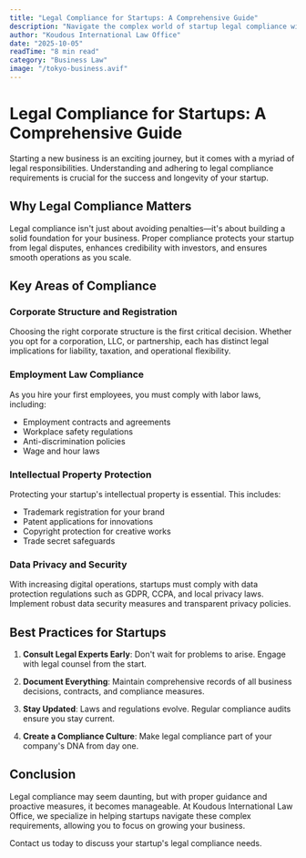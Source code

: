 ```yaml
---
title: "Legal Compliance for Startups: A Comprehensive Guide"
description: "Navigate the complex world of startup legal compliance with our comprehensive guide covering essential regulations and best practices."
author: "Koudous International Law Office"
date: "2025-10-05"
readTime: "8 min read"
category: "Business Law"
image: "/tokyo-business.avif"
---
```


# Legal Compliance for Startups: A Comprehensive Guide

Starting a new business is an exciting journey, but it comes with a myriad of legal responsibilities. Understanding and adhering to legal compliance requirements is crucial for the success and longevity of your startup.

## Why Legal Compliance Matters

Legal compliance isn't just about avoiding penalties—it's about building a solid foundation for your business. Proper compliance protects your startup from legal disputes, enhances credibility with investors, and ensures smooth operations as you scale.

## Key Areas of Compliance

### Corporate Structure and Registration

Choosing the right corporate structure is the first critical decision. Whether you opt for a corporation, LLC, or partnership, each has distinct legal implications for liability, taxation, and operational flexibility.

### Employment Law Compliance

As you hire your first employees, you must comply with labor laws, including:
- Employment contracts and agreements
- Workplace safety regulations
- Anti-discrimination policies
- Wage and hour laws

### Intellectual Property Protection

Protecting your startup's intellectual property is essential. This includes:
- Trademark registration for your brand
- Patent applications for innovations
- Copyright protection for creative works
- Trade secret safeguards

### Data Privacy and Security

With increasing digital operations, startups must comply with data protection regulations such as GDPR, CCPA, and local privacy laws. Implement robust data security measures and transparent privacy policies.

## Best Practices for Startups

1. **Consult Legal Experts Early**: Don't wait for problems to arise. Engage with legal counsel from the start.

2. **Document Everything**: Maintain comprehensive records of all business decisions, contracts, and compliance measures.

3. **Stay Updated**: Laws and regulations evolve. Regular compliance audits ensure you stay current.

4. **Create a Compliance Culture**: Make legal compliance part of your company's DNA from day one.

## Conclusion

Legal compliance may seem daunting, but with proper guidance and proactive measures, it becomes manageable. At Koudous International Law Office, we specialize in helping startups navigate these complex requirements, allowing you to focus on growing your business.

Contact us today to discuss your startup's legal compliance needs.

